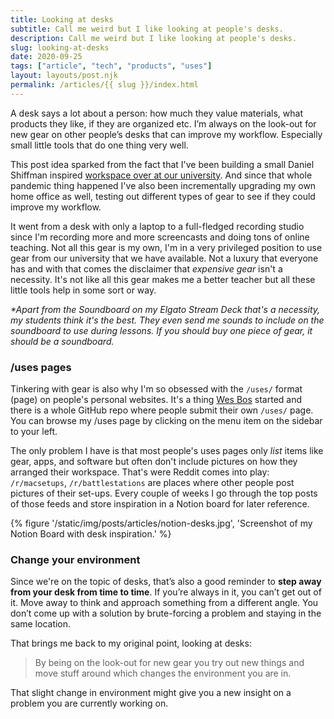```yaml
---
title: Looking at desks
subtitle: Call me weird but I like looking at people's desks.
description: Call me weird but I like looking at people's desks.
slug: looking-at-desks
date: 2020-09-25
tags: ["article", "tech", "products", "uses"]
layout: layouts/post.njk
permalink: /articles/{{ slug }}/index.html
---
```


A desk says a lot about a person: how much they value materials, what products they like, if they are organized etc. I’m always on the look-out for new gear on other people’s desks that can improve my workflow. Especially small little tools that do one thing very well.

This post idea sparked from the fact that I've been building a small Daniel Shiffman inspired [workspace over at our university](https://twitter.com/dandevri/status/1301535429741731840). And since that whole pandemic thing happened I've also been incrementally upgrading my own home office as well, testing out different types of gear to see if they could improve my workflow. 

It went from a desk with only a laptop to a full-fledged recording studio since I'm recording more and more screencasts and doing tons of online teaching. Not all this gear is my own, I'm in a very privileged position to use gear from our university that we have available. Not a luxury that everyone has and with that comes the disclaimer that _expensive gear_ isn't a necessity. It's not like all this gear makes me a better teacher but all these little tools help in some sort or way. 

_*Apart from the Soundboard on my Elgato Stream Deck that's a necessity, my students think it's the best. They even send me sounds to include on the soundboard to use during lessons. If you should buy one piece of gear, it should be a soundboard._

### /uses pages

Tinkering with gear is also why I'm so obsessed with the `/uses/` format (page) on people's personal websites. It's a thing [Wes Bos](#) started and there is a whole GitHub repo where people submit their own `/uses/` page. You can browse my /uses page by clicking on the menu item on the sidebar to your left.

The only problem I have is that most people's uses pages only _list_ items like gear, apps, and software but often don't include pictures on how they arranged their workspace. That's were Reddit comes into play: `/r/macsetups`, `/r/battlestations` are places where other people post pictures of their set-ups.  Every couple of weeks I go through the top posts of those feeds and store inspiration in a Notion board for later reference.

{% figure '/static/img/posts/articles/notion-desks.jpg', 'Screenshot of my Notion Board with desk inspiration.' %}

### Change your environment

Since we're on the topic of desks, that’s also a good reminder to **step away from your desk from time to time**. If you’re always in it, you can’t get out of it. Move away to think and approach something from a different angle. You don’t come up with a solution by brute-forcing a problem and staying in the same location.

That brings me back to my original point, looking at desks: 

> By being on the look-out for new gear you try out new things and move stuff around which changes the environment you are in. 

That slight change in environment might give you a new insight on a problem you are currently working on.
